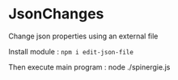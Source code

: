 # JsonChanges
Change json properties using an external file

Install module :
``npm i edit-json-file``

Then execute main program : node ./spinergie.js
